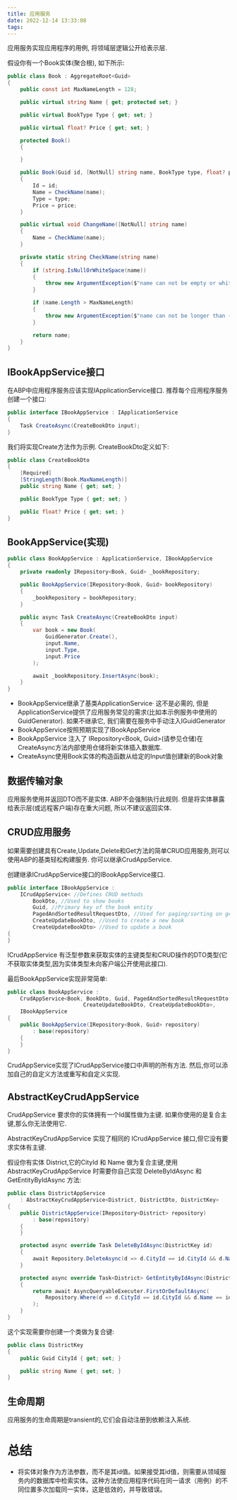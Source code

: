 ```yaml
---
title: 应用服务
date: 2022-12-14 13:33:08
tags:
---
```

应用服务实现应用程序的用例, 将领域层逻辑公开给表示层.

假设你有一个Book实体(聚合根), 如下所示:

~~~C#
public class Book : AggregateRoot<Guid>
{
    public const int MaxNameLength = 128;

    public virtual string Name { get; protected set; }

    public virtual BookType Type { get; set; }

    public virtual float? Price { get; set; }

    protected Book()
    {

    }

    public Book(Guid id, [NotNull] string name, BookType type, float? price = 0)
    {
        Id = id;
        Name = CheckName(name);
        Type = type;
        Price = price;
    }

    public virtual void ChangeName([NotNull] string name)
    {
        Name = CheckName(name);
    }

    private static string CheckName(string name)
    {
        if (string.IsNullOrWhiteSpace(name))
        {
            throw new ArgumentException($"name can not be empty or white space!");
        }

        if (name.Length > MaxNameLength)
        {
            throw new ArgumentException($"name can not be longer than {MaxNameLength} chars!");
        }

        return name;
    }
}
~~~

## IBookAppService接口
在ABP中应用程序服务应该实现IApplicationService接口. 推荐每个应用程序服务创建一个接口:

~~~C#
public interface IBookAppService : IApplicationService
{
    Task CreateAsync(CreateBookDto input);
}
~~~
我们将实现Create方法作为示例. CreateBookDto定义如下:

~~~C#
public class CreateBookDto
{
    [Required]
    [StringLength(Book.MaxNameLength)]
    public string Name { get; set; }

    public BookType Type { get; set; }

    public float? Price { get; set; }
}
~~~
## BookAppService(实现)
~~~C#
public class BookAppService : ApplicationService, IBookAppService
{
    private readonly IRepository<Book, Guid> _bookRepository;

    public BookAppService(IRepository<Book, Guid> bookRepository)
    {
        _bookRepository = bookRepository;
    }

    public async Task CreateAsync(CreateBookDto input)
    {
        var book = new Book(
            GuidGenerator.Create(),
            input.Name,
            input.Type,
            input.Price
        );

        await _bookRepository.InsertAsync(book);
    }
}
~~~
+ BookAppService继承了基类ApplicationService· 这不是必需的, 但是ApplicationService提供了应用服务常见的需求(比如本示例服务中使用的GuidGenerator). 如果不继承它, 我们需要在服务中手动注入IGuidGenerator
+ BookAppService按照预期实现了IBookAppService
+ BookAppService 注入了 IRepository<Book, Guid>(请参见仓储)在CreateAsync方法内部使用仓储将新实体插入数据库.
+ CreateAsync使用Book实体的构造函数从给定的Input值创建新的Book对象

## 数据传输对象
应用服务使用并返回DTO而不是实体. ABP不会强制执行此规则. 但是将实体暴露给表示层(或远程客户端)存在重大问题, 所以不建议返回实体.

## CRUD应用服务

如果需要创建具有Create,Update,Delete和Get方法的简单CRUD应用服务,则可以使用ABP的基类轻松构建服务. 你可以继承CrudAppService.

创建继承ICrudAppService接口的IBookAppService接口.

~~~C#
public interface IBookAppService : 
    ICrudAppService< //Defines CRUD methods
        BookDto, //Used to show books
        Guid, //Primary key of the book entity
        PagedAndSortedResultRequestDto, //Used for paging/sorting on getting a list of books
        CreateUpdateBookDto, //Used to create a new book
        CreateUpdateBookDto> //Used to update a book
{
}
~~~
ICrudAppService 有泛型参数来获取实体的主键类型和CRUD操作的DTO类型(它不获取实体类型,因为实体类型未向客户端公开使用此接口).

最后BookAppService实现非常简单:

~~~C#
public class BookAppService : 
    CrudAppService<Book, BookDto, Guid, PagedAndSortedResultRequestDto,
                        CreateUpdateBookDto, CreateUpdateBookDto>,
    IBookAppService
{
    public BookAppService(IRepository<Book, Guid> repository) 
        : base(repository)
    {
    }
}
~~~
CrudAppService实现了ICrudAppService接口中声明的所有方法. 然后,你可以添加自己的自定义方法或重写和自定义实现.

## AbstractKeyCrudAppService
CrudAppService 要求你的实体拥有一个Id属性做为主键. 如果你使用的是复合主键,那么你无法使用它.

AbstractKeyCrudAppService 实现了相同的 ICrudAppService 接口,但它没有要求实体有主键.

假设你有实体 District,它的CityId 和 Name 做为复合主键,使用 AbstractKeyCrudAppService 时需要你自己实现 DeleteByIdAsync 和 GetEntityByIdAsync 方法:

~~~C#
public class DistrictAppService
    : AbstractKeyCrudAppService<District, DistrictDto, DistrictKey>
{
    public DistrictAppService(IRepository<District> repository)
        : base(repository)
    {
    }

    protected async override Task DeleteByIdAsync(DistrictKey id)
    {
        await Repository.DeleteAsync(d => d.CityId == id.CityId && d.Name == id.Name);
    }

    protected async override Task<District> GetEntityByIdAsync(DistrictKey id)
    {
        return await AsyncQueryableExecuter.FirstOrDefaultAsync(
            Repository.Where(d => d.CityId == id.CityId && d.Name == id.Name)
        );
    }
}
~~~
这个实现需要你创建一个类做为复合键:

~~~C#
public class DistrictKey
{
    public Guid CityId { get; set; }

    public string Name { get; set; }
}
~~~
## 生命周期
应用服务的生命周期是transient的,它们会自动注册到依赖注入系统.

# 总结
+ 将实体对象作为方法参数，而不是其id值。如果接受其id值，则需要从领域服务内的数据库中检索实体。这种方法使应用程序代码在同一请求（用例）的不同位置多次加载同一实体，这是低效的，并导致错误。


